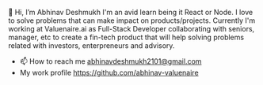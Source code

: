 👋 Hi, I’m Abhinav Deshmukh
I'm an avid learn being it React or Node. I love to solve problems that can make impact on products/projects. 
Currently I'm working at Valuenaire.ai as Full-Stack Developer collaborating with seniors, manager, etc to create 
a fin-tech product that will help solving problems related with investors, enterpreneurs and advisory.

- 📫 How to reach me abhinavdeshmukh2101@gmail.com
- My work profile https://github.com/abhinav-valuenaire

<!---
- 💞️ I’m looking to collaborate on ...
abhinav-valuenaire/abhinav-valuenaire is a ✨ special ✨ repository because its `README.md` (this file) appears on your GitHub profile.
You can click the Preview link to take a look at your changes.
--->


<!--
**abhi9dev/abhi9dev** is a ✨ _special_ ✨ repository because its `README.md` (this file) appears on your GitHub profile.

Here are some ideas to get you started:

- 🔭 I’m currently working on ...
- 🌱 I’m currently learning ...
- 👯 I’m looking to collaborate on ...
- 🤔 I’m looking for help with ...
- 💬 Ask me about ...
- 📫 How to reach me: ...
- 😄 Pronouns: ...
- ⚡ Fun fact: ...
-->
